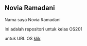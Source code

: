 ## Novia Ramadani
Nama saya Novia Ramadani

Ini adalah repositori untuk kelas OS201

untuk URL OS [klik](URLs/)
